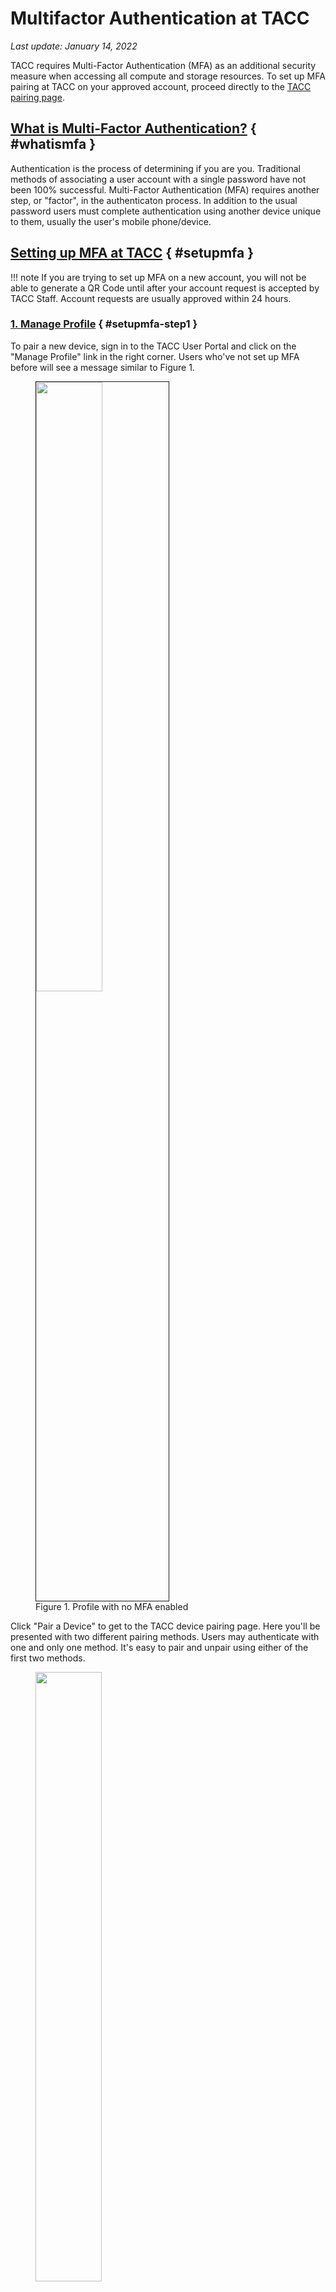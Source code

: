 # Multifactor Authentication at TACC 
*Last update: January 14, 2022*

TACC requires Multi-Factor Authentication (MFA) as an additional security measure when accessing all compute and storage resources.  To set up MFA pairing at TACC on your approved account, proceed directly to the [TACC pairing page](http://portal.tacc.utexas.edu/account-profile/-/mfa/pairing).

## [What is Multi-Factor Authentication?](#whatismfa) { #whatismfa }

Authentication is the process of determining if you are you. Traditional methods of associating a user account with a single password have not been 100% successful. Multi-Factor Authentication (MFA) requires another step, or "factor", in the authenticaton process. In addition to the usual password users must complete authentication using another device unique to them, usually the user's mobile phone/device. 

## [Setting up MFA at TACC](#setupmfa) { #setupmfa }

!!! note
	If you are trying to set up MFA on a new account, you will not be able to generate a QR Code until after your account request is accepted by TACC Staff. Account requests are usually approved within 24 hours.

### [1. Manage Profile](#setupmfa-step1) { #setupmfa-step1 }

To pair a new device, sign in to the TACC User Portal and click on the "Manage Profile" link in the right corner. Users who've not set up MFA before will see a message similar to Figure 1.

<figure id="figure1"><img border="1" alt="" src="../../imgs/tutorials/MFA-1.png" style="width:50%">
<figcaption>Figure 1. Profile with no MFA enabled</figcaption></figure>

Click "Pair a Device" to get to the TACC device pairing page. Here you'll be presented with two different pairing methods. Users may authenticate with one and only one method. It's easy to pair and unpair using either of the first two methods. 

<figure id="figure2"><img alt="" src="../../imgs/tutorials/MFA-2.png" style="width:50%"> 
<figcaption>Figure 2. Select Pairing Method</figcaption></figure>
	
### [2. Select Pairing Method](#setupmfa-step2) { #setupmfa-step2 }

TACC offers two mutually exclusive authentication (pairing) methods.  

* [Multi-Factor Authentication Apps](#mfaapps)

	Users with Apple iOS and Android devices may set up device pairing using a variety of authentication applications, as well as the TACC Token app, available for both <a href="https://itunes.apple.com/us/app/tacc-token/id1081516137?mt=8">Android</a> and <a href="https://itunes.apple.com/us/app/tacc-token/id1081516137?mt=8">iPhone</a> devices.

* [SMS Text Messaging](#sms)

	Users may instead enable multi-factor authentication with SMS, standard text messaging.”

!!! note
	Users located outside the U.S. **must** pair using a [Multi-Factor Authentication app](#mfaapps) of your choice. Because the cost associated with sending multiple international text messages is prohibitive, international users may NOT set up multi-factor authentication with SMS.

####  [MFA Authentication Apps](#mfaapps) { #mfaapps }

Download and install your preferred MFA App on your Apple IOS or Android device, then follow the app instructions to pair your mobile device.  Table 1. features a few of the more popular applications along with links to the respective Apple App and Google Play stores.

[Table 1. MFA Authentication Apps](#table1)

Operating System | MFA Authentication Apps
--- | ---
IOS / Apple devices<br>Apple App Store | <a href="https://apps.apple.com/us/app/duo-mobile/id422663827" target="_blank">Duo</a><sup>&#8663;</sup>   <a href="https://apps.apple.com/us/app/1password-password-manager/id568903335" target="_blank">1Password</a><sup>&#8663;</sup>   <a href="https://apps.apple.com/us/app/google-authenticator/id388497605" target="_blank">Google Authenticator</a><sup>&#8663;</sup>
Android<br>Google Play | <a href="https://play.google.com/store/apps/details?id=com.duosecurity.duomobile&hl=en_US&gl=US" target="_blank">Duo</a><sup>&#8663;</sup>   <a href="https://play.google.com/store/apps/details?id=com.onepassword.android&hl=en_US&gl=US" target="_blank">1Password</a><sup>&#8663;</sup>   <a href="https://play.google.com/store/apps/details?id=com.google.android.apps.authenticator2&hl=en_US&gl=US" target="_blank">Google Authenticator</a><sup>&#8663;</sup>


#### [SMS (text) Messaging](#sms) { #sms }

Instead of using an app, users may instead enable multi-factor authentication with SMS, standard text messaging.

When logging into a TACC resource you'll be prompted for your standard password, and then prompted for a "TACC Token Code".  At this point a text message will be sent to your phone with a unique six-digit code.  Enter this code at the prompt.  

**This token code is valid for this login session only and cannot be re-used.  It may take up to 60 seconds for the text to reach you.  We advise you to clear out your text messages in order to avoid confusion during future logins.**

<table border="1"><tr>
<td><figure id="figure3a"><img border="1" alt="" src="../../imgs/tutorials/MFA-3a.png" style="width:50%">
<figcaption>Figure 3a. SMS pairing code</figcaption></figure></td>
<td><figure id="figure3b"><img border="1" alt="" src="../../imgs/tutorials/MFA-3b.png" style="width:50%">
<figcaption>Figure 3b. Pairing with SMS</figcaption></figure></td></tr></table>

## [Example: Pairing with TACC Token App](#tacctokenapp) { #tacctokenapp }

Here we demonstrate pairing with the TACC Token App, though you may use any any MFA app you like.  

Begin by pressing the "Use Your Preferred Authenticator App to Pair" button on the portal (Figure 2. above).  A personalized QR code will be generated on your computer screen as in Figure 4. below. 

<figure id="figure4"><img alt="" src="../../imgs/tutorials/MFA-4.png" style="width:50%"> 
<figcaption> Figure 4. Scan the generated QR code on your screen</figcaption></figure>

3. Open the TACC Token App on your device. Your mobile device screen should appear similar to Figure 5a. Tap the "+" in the lower right corner of the app to start the pairing process.  The app will launch the mobile device's camera.  Scan the generated QR code on your computer screen.  Do not scan the image on this tutorial's page. 

<table border="1"><tr>
<td><figure id="figure5a"><img border="1" src="../../imgs/tutorials/MFA-5a.png" style="width:50%"> 
<figcaption > Figure 5a.</figcaption></figure></td>
<td><figure id="figure5b"><img border="1" alt="" src="../../imgs/tutorials/MFA-5b.png" style="width:50%">
<figcaption> Figure 5b. TACC Token App<br>generating token code</figcaption></figure></td></tr></table>

## [Logging into TACC Resources](#login) { #login }

A typical login session will look something like this:

``` cmd-line
localhost$ ssh bjones@maverick2.tacc.utexas.edu
To access the system:

1) If not using ssh-keys, please enter your TACC password at the password prompt
2) At the TACC Token prompt, enter your 6-digit code followed by <return>.

<span style="color: blue;">Password: </span></span>
<span style="color: blue;">TACC Token Code:</span></span>
Last login: Mon Nov  1 18:42:37 2021 from 76.167.191.93
------------------------------------------------------------------------------
            		Welcome to the Maverick2 Supercomputer
 	Texas Advanced Computing Center, The University of Texas at Austin
------------------------------------------------------------------------------
...

login1.maverick2(399)$ 
```


After typing in your password, you'll be prompted for "**`TACC Token Code:`**".  At this point, turn to your mobile device/phone.  

* If you've paired with the TACC Token App, open the app and the enter the six-digit number currently being displayed.  If you mis-type the number, just wait till the app cycles (every 30-60 seconds) and try again with the next number (figure 9b).

* If you've paired with SMS, you'll receive a text message containing a six digit verification code (figure 9a).  Enter this code at the **`TACC Token Code:`** prompt.  Please note that it may take up to 60 seconds for the text containing the token code to reach you.  Each token code is valid for one login only and cannot be re-used.  


<table border="1"><tr>
<td><figure id="figure6a"><img alt="" src="../../imgs/tutorials/MFA-6a.png" style="width:50%">
<figcaption> Figure 6a. SMS token code </figcaption></figure></td>
<td><figure id="figure6b"><img border="1" alt="" src="../../imgs/tutorials/MFA-6b.png" style="width:50%">
<figcaption> Figure 6b. TACC Token App token code</figcaption></figure></td></tr></table>

## [International Users and Travelers](#international) { #international }

Users located outside the U.S. **must** pair using a [Multi-Factor Authentication app](#mfaapps) of your choice. Because the cost associated with sending multiple international text messages is prohibitive, international users may NOT set up multi-factor authentication with SMS.  

## [Unpairing your Device](#unpair) { #unpair }

To unpair your device, sign into the TACC User Portal and click on "Manage Profile".  Depending upon the method of pairing you'll see a message similar to Figure 7.  Click on the red subtract symbol to begin the unpairing process.

<figure id="figure7"><img src="../../imgs/tutorials/MFA-7.png" style="width:50%"></p>
<figcaption> Figure 7. Profile configured with SMS pairing</figcaption></figure>

On the next screen (Figure 8.) you'll be asked to to confirm the unpairing.  Similar to the pairing process, you must verify unpairing by entering the token code when prompted.  If you've lost access to the device you originally paired with, you may unpair using email notification.


<figure id="figure8"><img border="1" alt="SMS Unpairing" src="../../imgs/tutorials/MFA-8.png" style="width:50%">
<figcaption> Figure 8. Unpairing TACC Token App or SMS pairings</figcaption></figure>

